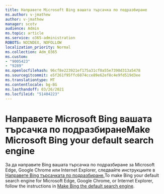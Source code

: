 ```yaml
---
title: Направете Microsoft Bing вашата търсачка по подразбиране
ms.author: v-jmathew
author: v-jmathew
manager: scotv
audience: Admin
ms.topic: article
ms.service: o365-administration
ROBOTS: NOINDEX, NOFOLLOW
localization_priority: Normal
ms.collection: Adm_O365
ms.custom:
- "9005423"
- "9289"
ms.openlocfilehash: 96cf8e223921ef175a31cf0a55e7390d313a5478
ms.sourcegitcommit: e5f261f95ffc6074cce89e62ef8c4e9fd519d3ee
ms.translationtype: MT
ms.contentlocale: bg-BG
ms.lasthandoff: 03/26/2021
ms.locfileid: "51404223"
---
```

# <a name="make-microsoft-bing-your-default-search-engine"></a><span data-ttu-id="5334a-102">Направете Microsoft Bing вашата търсачка по подразбиране</span><span class="sxs-lookup"><span data-stu-id="5334a-102">Make Microsoft Bing your default search engine</span></span>

<span data-ttu-id="5334a-103">За да направите Bing вашата търсачка по подразбиране за Microsoft Edge, Google Chrome или Internet Explorer, следвайте инструкциите в [Направете Bing търсачката по подразбиране.](https://go.microsoft.com/fwlink/?linkid=2148834)</span><span class="sxs-lookup"><span data-stu-id="5334a-103">To make Bing your default search engine for Microsoft Edge, Google Chrome, or Internet Explorer, follow the instructions in [Make Bing the default search engine](https://go.microsoft.com/fwlink/?linkid=2148834).</span></span>
